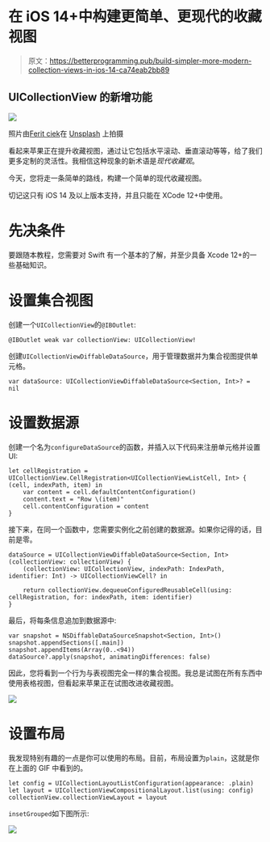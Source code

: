 # 在 iOS 14+中构建更简单、更现代的收藏视图

> 原文：<https://betterprogramming.pub/build-simpler-more-modern-collection-views-in-ios-14-ca74eab2bb89>

## UICollectionView 的新增功能

![](img/fae4ca8015906f91d6f69217947f74f4.png)

照片由[Ferit ciek](https://unsplash.com/@ferrit?utm_source=unsplash&utm_medium=referral&utm_content=creditCopyText)在 [Unsplash](https://unsplash.com/s/photos/scroll?utm_source=unsplash&utm_medium=referral&utm_content=creditCopyText) 上拍摄

看起来苹果正在提升收藏视图，通过让它包括水平滚动、垂直滚动等等，给了我们更多定制的灵活性。我相信这种现象的新术语是*现代收藏观*。

今天，您将走一条简单的路线，构建一个简单的现代收藏视图。

切记这只有 iOS 14 及以上版本支持，并且只能在 XCode 12+中使用。

# 先决条件

要跟随本教程，您需要对 Swift 有一个基本的了解，并至少具备 Xcode 12+的一些基础知识。

# 设置集合视图

创建一个`UICollectionView`的`@IBOutlet`:

```
@IBOutlet weak var collectionView: UICollectionView!
```

创建`UICollectionViewDiffableDataSource`，用于管理数据并为集合视图提供单元格。

```
var dataSource: UICollectionViewDiffableDataSource<Section, Int>? = nil
```

# 设置数据源

创建一个名为`configureDataSource`的函数，并插入以下代码来注册单元格并设置 UI:

```
let cellRegistration = UICollectionView.CellRegistration<UICollectionViewListCell, Int> { (cell, indexPath, item) in
    var content = cell.defaultContentConfiguration()
    content.text = "Row \(item)"
    cell.contentConfiguration = content
}
```

接下来，在同一个函数中，您需要实例化之前创建的数据源。如果你记得的话，目前是零。

```
dataSource = UICollectionViewDiffableDataSource<Section, Int>(collectionView: collectionView) {
    (collectionView: UICollectionView, indexPath: IndexPath, identifier: Int) -> UICollectionViewCell? in

    return collectionView.dequeueConfiguredReusableCell(using: cellRegistration, for: indexPath, item: identifier)
}
```

最后，将每条信息追加到数据源中:

```
var snapshot = NSDiffableDataSourceSnapshot<Section, Int>()
snapshot.appendSections([.main])
snapshot.appendItems(Array(0..<94))
dataSource?.apply(snapshot, animatingDifferences: false)
```

因此，您将看到一个行为与表视图完全一样的集合视图。我总是试图在所有东西中使用表格视图，但看起来苹果正在试图改进收藏视图。

![](img/6d3aa0c908aa7ee093c9a708f8a64195.png)

# 设置布局

我发现特别有趣的一点是你可以使用的布局。目前，布局设置为`plain`，这就是你在上面的 GIF 中看到的。

```
let config = UICollectionLayoutListConfiguration(appearance: .plain)
let layout = UICollectionViewCompositionalLayout.list(using: config)
collectionView.collectionViewLayout = layout
```

`insetGrouped`如下图所示:

![](img/1d9112fd1874529ba33b8513019c52da.png)